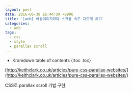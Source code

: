 ```yaml
---
layout: post
date: 2016-06-30 16:44:00 +0900
title: '[web] 배경이미지마다 스크롤 속도 다르게 하기'
categories:
  - web
tags:
  - css
  - style
  - parallax scroll
---
```


* Kramdown table of contents
{:toc .toc}

[http://keithclark.co.uk/articles/pure-css-parallax-websites/](http://keithclark.co.uk/articles/pure-css-parallax-websites/)

CSS로 parallax scroll 기법 구현.
